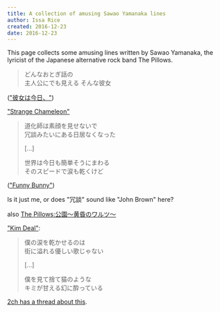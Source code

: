 ```yaml
---
title: A collection of amusing Sawao Yamanaka lines
author: Issa Rice
created: 2016-12-23
date: 2016-12-23
---
```


This page collects some amusing lines written by Sawao Yamanaka, the lyricist
of the Japanese alternative rock band The Pillows.

> どんなおとぎ話の \
> 主人公にでも見える そんな彼女

(["彼女は今日、"](http://j-lyric.net/artist/a0006c3/l00bad3.html))

["Strange Chameleon"](http://j-lyric.net/artist/a0006c3/l004476.html)

> 道化師は素顔を見せないで \
> 冗談みたいにある日居なくなった
>
> \[...\]
>
> 世界は今日も簡単そうにまわる \
> そのスピードで涙も乾くけど

(["Funny Bunny"](http://j-lyric.net/artist/a0006c3/l004473.html))

Is it just me, or does "冗談" sound like "John Brown" here?

also [The Pillows:公園～黄昏のワルツ～](http://lyrics.wikia.com/wiki/The_Pillows:%E5%85%AC%E5%9C%92%EF%BD%9E%E9%BB%84%E6%98%8F%E3%81%AE%E3%83%AF%E3%83%AB%E3%83%84%EF%BD%9E)

["Kim Deal"](http://j-lyric.net/artist/a0006c3/l00e620.html):

> 僕の涙を乾かせるのは \
> 街に溢れる優しい歌じゃない
>
> \[...\]
>
> 僕を見て捨て猫のような \
> キミが甘える幻に酔っている

[2ch has a thread about this](http://book3.2ch.net/test/read.cgi/poem/1106403451/).
